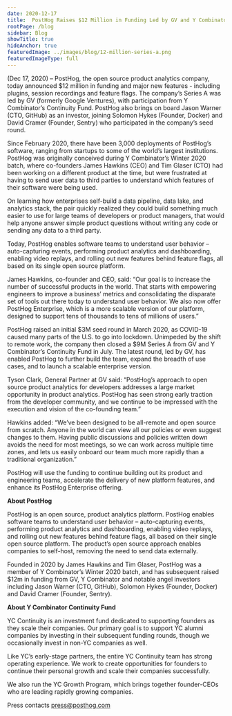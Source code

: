 ```yaml
---
date: 2020-12-17
title:  PostHog Raises $12 Million in Funding Led by GV and Y Combinator
rootPage: /blog
sidebar: Blog
showTitle: true
hideAnchor: true
featuredImage: ../images/blog/12-million-series-a.png
featuredImageType: full
---
```


(Dec 17, 2020) – PostHog, the open source product analytics company, today announced $12 million in funding and major new features - including plugins, session recordings and  feature flags. The company’s Series A was led by GV (formerly Google Ventures), with participation from Y Combinator’s Continuity Fund. PostHog also brings on board Jason Warner (CTO, GitHub) as an investor, joining Solomon Hykes (Founder, Docker) and David Cramer (Founder, Sentry) who participated in the company’s seed round. 

Since February 2020, there have been 3,000 deployments of PostHog’s software, ranging from startups to some of the world’s largest institutions. PostHog was originally conceived during Y Combinator’s Winter 2020 batch, where co-founders James Hawkins (CEO) and Tim Glaser (CTO) had been working on a different product at the time, but were frustrated at having to send user data to third parties to understand which features of their software were being used. 

On learning how enterprises self-build a data pipeline, data lake, and analytics stack, the pair quickly realized they could build something much easier to use for large teams of developers or product managers, that would help anyone answer simple product questions without writing any code or sending any data to a third party.

Today, PostHog enables software teams to understand user behavior – auto-capturing events, performing product analytics and dashboarding, enabling video replays, and rolling out new features behind feature flags, all based on its single open source platform. 

James Hawkins, co-founder and CEO, said: “Our goal is to increase the number of successful products in the world. That starts with empowering engineers to improve a business’ metrics and consolidating the disparate set of tools out there today to understand user behavior. We also now offer PostHog Enterprise, which is a more scalable version of our platform, designed to support tens of thousands to tens of millions of users.”

PostHog raised an initial $3M seed round in March 2020, as COVID-19 caused many parts of the U.S. to go into lockdown. Unimpeded by the shift to remote work, the company then closed a $9M Series A from GV and Y Combinator’s Continuity Fund in July. The latest round, led by GV, has enabled PostHog to further build the team, expand the breadth of use cases, and to launch a scalable enterprise version.

Tyson Clark, General Partner at GV said: “PostHog’s approach to open source product analytics for developers addresses a large market opportunity in product analytics. PostHog has seen strong early traction from the developer community, and we continue to be impressed with the execution and vision of the co-founding team.” 

Hawkins added: “We’ve been designed to be all-remote and open source from scratch. Anyone in the world can view all our policies or even suggest changes to them. Having public discussions and policies written down avoids the need for most meetings, so we can work across multiple time zones, and lets us easily onboard our team much more rapidly than a traditional organization.”

PostHog will use the funding to continue building out its product and engineering teams, accelerate the delivery of new platform features, and enhance its PostHog Enterprise offering.


**About PostHog**

PostHog is an open source, product analytics platform. PostHog enables software teams to understand user behavior – auto-capturing events, performing product analytics and dashboarding, enabling video replays, and rolling out new features behind feature flags, all based on their single open source platform. The product’s open source approach enables companies to self-host, removing the need to send data externally. 

Founded in 2020 by James Hawkins and Tim Glaser, PostHog was a member of Y Combinator’s Winter 2020 batch, and has subsequent raised $12m in funding from GV, Y Combinator and notable angel investors including Jason Warner (CTO, GitHub), Solomon Hykes (Founder, Docker) and David Cramer (Founder, Sentry).

**About Y Combinator Continuity Fund**

YC Continuity is an investment fund dedicated to supporting founders as they scale their companies. Our primary goal is to support YC alumni companies by investing in their subsequent funding rounds, though we occasionally invest in non-YC companies as well.

Like YC’s early-stage partners, the entire YC Continuity team has strong operating experience. We work to create opportunities for founders to continue their personal growth and scale their companies successfully.

We also run the YC Growth Program, which brings together founder-CEOs who are leading rapidly growing companies.

Press contacts
[press@posthog.com](mailto:press@posthog.com)
